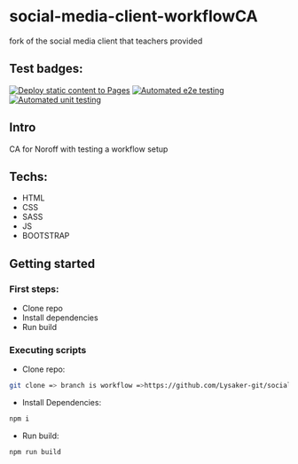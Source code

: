 # social-media-client-workflowCA
fork of the social media client that teachers provided

## Test badges: 
[![Deploy static content to Pages](https://github.com/Lysaker-git/social-media-client-workflowCA/actions/workflows/pages.yml/badge.svg)](https://github.com/Lysaker-git/social-media-client-workflowCA/actions/workflows/pages.yml)
[![Automated e2e testing](https://github.com/Lysaker-git/social-media-client-workflowCA/actions/workflows/cyprus.yml/badge.svg)](https://github.com/Lysaker-git/social-media-client-workflowCA/actions/workflows/cyprus.yml)
[![Automated unit testing](https://github.com/Lysaker-git/social-media-client-workflowCA/actions/workflows/jest.yml/badge.svg)](https://github.com/Lysaker-git/social-media-client-workflowCA/actions/workflows/jest.yml)

## Intro
CA for Noroff with testing a workflow setup

## Techs: 
- HTML
- CSS
- SASS
- JS
- BOOTSTRAP

## Getting started

### First steps: 
* Clone repo
* Install dependencies
* Run build

### Executing scripts

* Clone repo: 
```bash
git clone => branch is workflow =>https://github.com/Lysaker-git/social-media-client-workflowCA.git
```
* Install Dependencies:
```bash
npm i
```
* Run build:
```bash
npm run build
```
